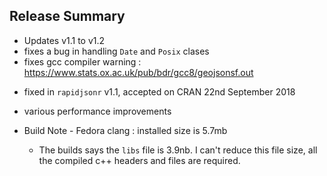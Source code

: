 ## Release Summary

* Updates v1.1 to v1.2
* fixes a bug in handling `Date` and `Posix` clases
* fixes gcc compiler warning : https://www.stats.ox.ac.uk/pub/bdr/gcc8/geojsonsf.out 
 - fixed in `rapidjsonr` v1.1, accepted on CRAN 22nd September 2018
* various performance improvements

* Build Note - Fedora clang : installed size is 5.7mb
  - The builds says the `libs` file is 3.9nb. I can't reduce this file size, all the compiled c++ headers and files are required.
  

